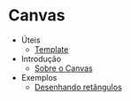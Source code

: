 # Canvas

- Úteis
    - [Template](template.md)
- Introdução
    - [Sobre o Canvas](about.md)
- Exemplos
    - [Desenhando retângulos](ex-retangulos.md)
